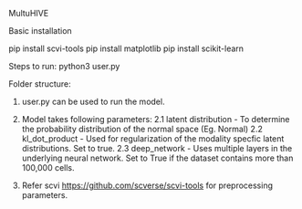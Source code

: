 MultuHIVE


Basic installation

pip install scvi-tools
pip install matplotlib
pip install scikit-learn


Steps to run:
python3 user.py

Folder structure:

1. user.py can be used to run the model.
2. Model takes following parameters:
    2.1 latent distribution - To determine the probability distribution of the normal space (Eg. Normal)
    2.2  kl_dot_product - Used for regularization of the modality specfic latent distributions. Set to true.
    2.3  deep_network - Uses multiple layers in the underlying neural network. Set to True if the dataset 
                        contains more than 100,000 cells.

3. Refer scvi https://github.com/scverse/scvi-tools for preprocessing parameters.
